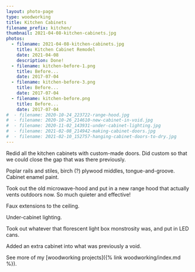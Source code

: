 ```yaml
---
layout: photo-page
type: woodworking
title: Kitchen Cabinets
filename_prefix: kitchen/
thumbnail: 2021-04-08-kitchen-cabinets.jpg
photos:
  - filename: 2021-04-08-kitchen-cabinets.jpg
    title: Kitchen Cabinet Remodel
    date: 2021-04-08
    description: Done!
  - filename: kitchen-before-1.png
    title: Before...
    date: 2017-07-04
  - filename: kitchen-before-3.png
    title: Before...
    date: 2017-07-04
  - filename: kitchen-before.png
    title: Before...
    date: 2017-07-04
#  - filename: 2020-10-24_223722-range-hood.jpg
#  - filename: 2020-10-26_214610-new-cabinet-in-void.jpg
#  - filename: 2020-11-02_143931-under-cabinet-lighting.jpg
#  - filename: 2021-02-08_214942-making-cabinet-doors.jpg
#  - filename: 2021-02-10_152757-hanging-cabinet-doors-to-dry.jpg
---
```




Redid all the kitchen cabinets with custom-made doors. Did custom so that we could close the gap that was there previously.

Poplar rails and stiles, birch (?) plywood middles, tongue-and-groove. Cabinet enamel paint.

Took out the old microwave-hood and put in a new range hood that actually vents outdoors now. So much quieter and effective!

Faux extensions to the ceiling.

Under-cabinet lighting.

Took out whatever that florescent light box monstrosity was, and put in LED cans.

Added an extra cabinet into what was previously a void.

See more of my [woodworking projects]({% link woodworking/index.md %}).
